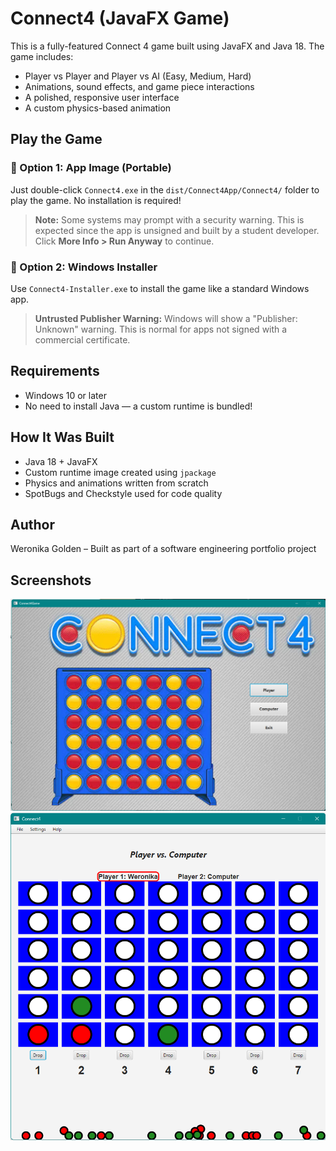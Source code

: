 # Connect4 (JavaFX Game)

This is a fully-featured Connect 4 game built using JavaFX and Java 18. The game includes:
- Player vs Player and Player vs AI (Easy, Medium, Hard)
- Animations, sound effects, and game piece interactions
- A polished, responsive user interface
- A custom physics-based animation

## Play the Game

### 🔹 Option 1: App Image (Portable)
Just double-click `Connect4.exe` in the `dist/Connect4App/Connect4/` folder to play the game. No installation is required!

>**Note:** Some systems may prompt with a security warning. This is expected since the app is unsigned and built by a student developer. Click **More Info > Run Anyway** to continue.

### 🔹 Option 2: Windows Installer
Use `Connect4-Installer.exe` to install the game like a standard Windows app.

>**Untrusted Publisher Warning:** Windows will show a "Publisher: Unknown" warning. This is normal for apps not signed with a commercial certificate.

## Requirements
- Windows 10 or later
- No need to install Java — a custom runtime is bundled!

## How It Was Built
- Java 18 + JavaFX
- Custom runtime image created using `jpackage`
- Physics and animations written from scratch
- SpotBugs and Checkstyle used for code quality

## Author
Weronika Golden – Built as part of a software engineering portfolio project

## Screenshots
![img.png](img.png)
![img_1.png](img_1.png)